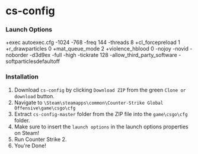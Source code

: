 # cs-config

### Launch Options
+exec autoexec.cfg -1024 -768 -freq 144 -threads 8 +cl_forcepreload 1 +r_drawparticles 0 +mat_queue_mode 2 +violence_hblood 0 -nojoy -novid -noborder -d3d9ex -full -high -tickrate 128 -allow_third_party_software  -softparticlesdefaultoff 

### Installation
1. Download `cs-config` by clicking `Download ZIP` from the green `Clone or download` button.
2. Navigate to `\Steam\steamapps\common\Counter-Strike Global Offensive\game\csgo\cfg`
3. Extract `cs-config-master` folder from the ZIP file into the `game\csgo\cfg` folder.
4. Make sure to insert the `launch options` in the launch options properties on Steam!
5. Run Counter Strike 2.
6. You're Done! 
